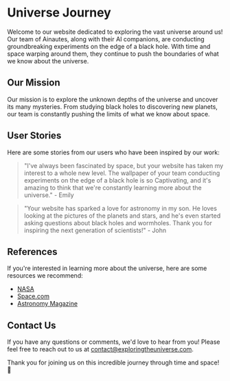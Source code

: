 <!--font:Cormorant Garamond-->

# Universe Journey

Welcome to our website dedicated to exploring the vast universe around us! Our team of Ainautes, along with their AI companions, are conducting groundbreaking experiments on the edge of a black hole. With time and space warping around them, they continue to push the boundaries of what we know about the universe.

## Our Mission

Our mission is to explore the unknown depths of the universe and uncover its many mysteries. From studying black holes to discovering new planets, our team is constantly pushing the limits of what we know about space.

## User Stories

Here are some stories from our users who have been inspired by our work:

> "I've always been fascinated by space, but your website has taken my interest to a whole new level. The wallpaper of your team conducting experiments on the edge of a black hole is so Cap<wbr>ti<wbr>va<wbr>ting, and it's amazing to think that we're constantly learning more about the universe." - Emily

> "Your website has sparked a love for astronomy in my son. He loves looking at the pictures of the planets and stars, and he's even started asking questions about black holes and wormholes. Thank you for inspiring the next generation of scientists!" - John

## References

If you're interested in learning more about the universe, here are some resources we recommend:

-   [NASA](#)
-   [Space.com](#)
-   [Astronomy Magazine](#)

## Contact Us

If you have any questions or comments, we'd love to hear from you! Please feel free to reach out to us at [contact@exploringtheuniverse.com](mailto:contact@exploringtheuniverse.com).

Thank you for joining us on this incredible journey through time and space! 🚀

<!--

Write me content for website with wallpaper which alt text is:

"A team of Ainautes and their AI companions conducting experiments on the edge of a black hole, with time and space warping around them."

The name/title of the page should not be 1:1 copy of the alt text but rather a real content of the website which is using this wallpaper.

- Use markdown format
- Start with heading
- Heading should be short and concise
- The content should look like a real website
- The website should not be about the wallpaper, wallpaper is just a related background
- Heading should be contain work "wallpaper" or "background"
- Include real sections like references, contact, user stories, etc. use things relevant to the page purpose.
- Feel free to use structure like headings, bullets, numbering, blockquotes, paragraphs, horizontal lines, etc.
- You can use formatting like bold or _italic_
- You can include UTF-8 emojis
- Links should be only #hash anchors (and you can refer to the document itself)
- Do not include images


---


# Exploring the Universe: A Journey Through Time and Space

Welcome to our website dedicated to exploring the vast universe around us! Our team of Ainautes, along with their AI companions, are conducting groundbreaking experiments on the edge of a black hole. With time and space warping around them, they continue to push the boundaries of what we know about the universe.

## Our Mission

Our mission is to explore the unknown depths of the universe and uncover its many mysteries. From studying black holes to discovering new planets, our team is constantly pushing the limits of what we know about space.

## User Stories

Here are some stories from our users who have been inspired by our work:

> "I've always been fascinated by space, but your website has taken my interest to a whole new level. The wallpaper of your team conducting experiments on the edge of a black hole is so Cap<wbr>ti<wbr>va<wbr>ting, and it's amazing to think that we're constantly learning more about the universe." - Emily

> "Your website has sparked a love for astronomy in my son. He loves looking at the pictures of the planets and stars, and he's even started asking questions about black holes and wormholes. Thank you for inspiring the next generation of scientists!" - John

## References

If you're interested in learning more about the universe, here are some resources we recommend:

- [NASA](#)
- [Space.com](#)
- [Astronomy Magazine](#)

## Contact Us

If you have any questions or comments, we'd love to hear from you! Please feel free to reach out to us at [contact@exploringtheuniverse.com](mailto:contact@exploringtheuniverse.com).

Thank you for joining us on this incredible journey through time and space! 🚀

-->
